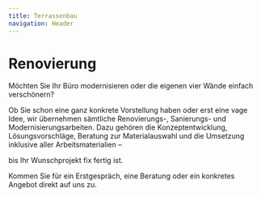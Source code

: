 ```yaml
---
title: Terrassenbau
navigation: Header
---
```


# Renovierung

Möchten Sie Ihr Büro modernisieren oder die eigenen vier Wände einfach verschönern?

Ob Sie schon eine ganz konkrete Vorstellung haben oder erst eine vage Idee, wir übernehmen sämtliche Renovierungs-, Sanierungs- und Modernisierungsarbeiten. Dazu gehören die Konzeptentwicklung, Lösungsvorschläge, Beratung zur Materialauswahl und die Umsetzung inklusive aller Arbeitsmaterialien –

bis Ihr Wunschprojekt fix fertig ist.


Kommen Sie für ein Erstgespräch, eine Beratung oder ein konkretes Angebot direkt auf uns zu.
